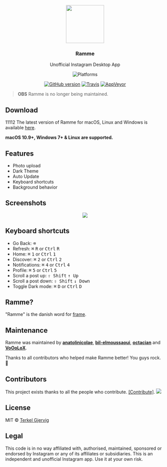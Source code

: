 <p align="center">
  <img src="https://github.com/terkelg/ramme/blob/master/media/icon.png?raw=true" height="120" />
  <h3 align="center">Ramme</h3>
  <p align="center">Unofficial Instagram Desktop App</p>
  <p align="center">
    <img src="https://img.shields.io/badge/platform-macOS%20%7C%20Windows%20%7C%20Linux-lightgrey.svg" alt="Platforms">
  </p>
  <p align="center">
    <a href="https://github.com/terkelg/ramme"><img src="https://img.shields.io/github/release/terkelg/ramme.svg" alt="GitHub version"></a>
    <a href="https://travis-ci.org/terkelg/ramme"><img src="https://img.shields.io/travis/terkelg/ramme.svg" alt="Travis"></a>
    <a href="https://ci.appveyor.com/project/terkelg/ramme"><img src="https://img.shields.io/appveyor/ci/terkelg/ramme.svg" alt="AppVeyor"></a>
  </p>
</p>

> **OBS** Ramme is no longer being maintained.

## Download
11112
The latest version of Ramme for macOS, Linux and Windows is available [here](https://github.com/terkelg/ramme/releases).

**macOS 10.9+, Windows 7+ & Linux are supported.**

## Features

- Photo upload
- Dark Theme
- Auto Update
- Keyboard shortcuts
- Background behavior

## Screenshots

<p align="center">
  <img src="https://github.com/terkelg/ramme/blob/master/media/strip.png?raw=true" />
</p>

## Keyboard shortcuts

- Go Back: <kbd>⌫</kbd>
- Refresh: <kbd>⌘</kbd> <kbd>R</kbd> or <kbd>Ctrl</kbd> <kbd>R</kbd>
- Home: <kbd>⌘</kbd> <kbd>1</kbd> or <kbd>Ctrl</kbd> <kbd>1</kbd>
- Discover: <kbd>⌘</kbd> <kbd>2</kbd> or <kbd>Ctrl</kbd> <kbd>2</kbd>
- Notifications: <kbd>⌘</kbd> <kbd>4</kbd> or <kbd>Ctrl</kbd> <kbd>4</kbd>
- Profile: <kbd>⌘</kbd> <kbd>5</kbd> or <kbd>Ctrl</kbd> <kbd>5</kbd>
- Scroll a post up: <kbd>⇧ Shift</kbd> <kbd>↑ Up</kbd>
- Scroll a post down: <kbd>⇧ Shift</kbd> <kbd>↓ Down</kbd>
- Toggle Dark mode: <kbd>⌘</kbd> <kbd>D</kbd> or <kbd>Ctrl</kbd> <kbd>D</kbd>

## Ramme?

"Ramme" is the danish word for [frame](http://en.bab.la/dictionary/english-danish/frame).

## Maintenance

Ramme was maintained by **[anatolinicolae](https://github.com/anatolinicolae)**, **[bil-elmoussaoui](https://github.com/bil-elmoussaoui)**, **[octacian](https://github.com/octacian)** and **[VoOoLoX](https://github.com/VoOoLoX)**.

Thanks to all contributors who helped make Ramme better! You guys rock. 🎉

## Contributors

This project exists thanks to all the people who contribute. [[Contribute]](CONTRIBUTING.md).
<a href="graphs/contributors"><img src="https://opencollective.com/ramme/contributors.svg?width=890" /></a>


## License

MIT © [Terkel Gjervig](https://terkel.com)

## Legal

This code is in no way affiliated with, authorised, maintained, sponsored or endorsed by Instagram or any of its affiliates or subsidiaries. This is an independent and unofficial Instagram app. Use it at your own risk.

